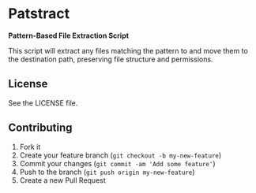 # Patstract 
**Pattern-Based File Extraction Script**

This script will extract any files matching the pattern to and move them to the destination path, preserving file structure and permissions.

## License

See the LICENSE file.


## Contributing

1. Fork it
2. Create your feature branch (`git checkout -b my-new-feature`)
3. Commit your changes (`git commit -am 'Add some feature'`)
4. Push to the branch (`git push origin my-new-feature`)
5. Create a new Pull Request
